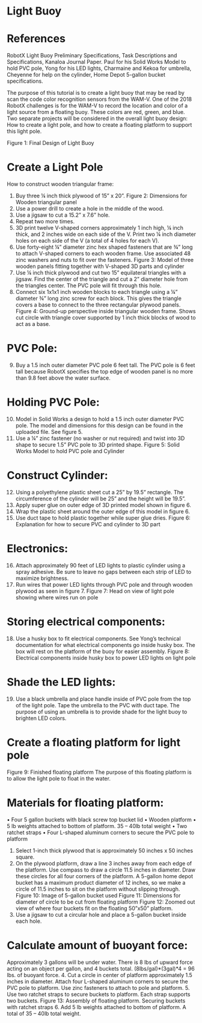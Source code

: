 # Light Buoy

# References
RobotX
Light Buoy Preliminary Specifications, 
Task Descriptions and Specifications, 
Kanaloa Journal Paper. 
Paul for his Solid Works Model to hold PVC pole,
Yong for his LED lights,
Charmaine and Kekoa for umbrella,
Cheyenne for help on the cylinder,
Home Depot 5-gallon bucket specifications.

The purpose of this tutorial is to create a light buoy that may be read by scan the
code color recognition sensors from the WAM-V. One of the 2018 RobotX challenges
is for the WAM-V to record the location and color of a light source from a floating
buoy. These colors are red, green, and blue. Two separate projects will be
considered in the overall light buoy design: How to create a light pole, and how to
create a floating platform to support this light pole.

Figure 1: Final Design of Light Buoy
# Create a Light Pole
How to construct wooden triangular frame:

1. Buy three ¼ inch thick plywood of 15” x 20”.
Figure 2: Dimensions for Wooden triangular panel
2. Use a power drill to create a hole in the middle of the wood.
3. Use a jigsaw to cut a 15.2” x 7.6” hole.
4. Repeat two more times.
5. 3D print twelve V-shaped corners approximately 1 inch high, ¼ inch thick, and 2
inches wide on each side of the V. Print two ¼ inch diameter holes on each side of
the V (a total of 4 holes for each V).
6. Use forty-eight ¼” diameter zinc hex shaped fasteners that are ¾” long to attach
V-shaped corners to each wooden frame. Use associated 48 zinc washers and nuts to
fit over the fasteners.
Figure 3: Model of three wooden panels fitting together with V-shaped 3D parts and
cylinder
7. Use ¼ inch thick plywood and cut two 15” equilateral triangles with a jigsaw. Find
the center of the triangle and cut a 2” diameter hole from the triangles center. The
PVC pole will fit through this hole.
8. Connect six 1x1x1 inch wooden blocks to each triangle using a ¼” diameter ¾”
long zinc screw for each block. This gives the triangle covers a base to connect to
the three rectangular plywood panels.
Figure 4: Ground-up perspective inside triangular wooden frame. Shows cut circle
with triangle cover supported by 1 inch thick blocks of wood to act as a base.
# PVC Pole:
9. Buy a 1.5 inch outer diameter PVC pole 6 feet tall. The PVC pole is 6 feet tall
because RobotX specifies the top edge of wooden panel is no more than 9.8 feet
above the water surface.
# Holding PVC Pole:
10. Model in Solid Works a design to hold a 1.5 inch outer diameter PVC pole. The
model and dimensions for this design can be found in the uploaded file. See figure 5.
11. Use a ¼” zinc fastener (no washer or nut required) and twist into 3D shape to
secure 1.5” PVC pole to 3D printed shape.
Figure 5: Solid Works Model to hold PVC pole and Cylinder
# Construct Cylinder:
12. Using a polyethylene plastic sheet cut a 25” by 19.5” rectangle. The
circumference of the cylinder will be 25” and the height will be 19.5”.
13. Apply super glue on outer edge of 3D printed model shown in figure 6.
14. Wrap the plastic sheet around the outer edge of this model in figure 6.
15. Use duct tape to hold plastic together while super glue dries.
Figure 6: Explanation for how to secure PVC and cylinder to 3D part
# Electronics:
16. Attach approximately 90 feet of LED lights to plastic cylinder using a spray
adhesive. Be sure to leave no gaps between each strip of LED to maximize
brightness.
17. Run wires that power LED lights through PVC pole and through wooden
plywood as seen in figure 7.
Figure 7: Head on view of light pole showing where wires run on pole
# Storing electrical components:
18. Use a husky box to fit electrical components. See Yong’s technical documentation
for what electrical components go inside husky box. The box will rest on the
platform of the buoy for easier assembly.
Figure 8: Electrical components inside husky box to power LED lights on light pole
# Shade the LED lights:
19. Use a black umbrella and place handle inside of PVC pole from the top of the
light pole. Tape the umbrella to the PVC with duct tape. The purpose of using an
umbrella is to provide shade for the light buoy to brighten LED colors.
# Create a floating platform for light pole
Figure 9: Finished floating platform
The purpose of this floating platform is to allow the light pole to float in the water.
# Materials for floating platform:
• Four 5 gallon buckets with black screw top bucket lid
• Wooden platform
• 5 lb weights attached to bottom of platform. 35 – 40lb total weight
• Two ratchet straps
• Four L-shaped aluminum corners to secure the PVC pole to platform
1. Select 1-inch thick plywood that is approximately 50 inches x 50 inches square.
2. On the plywood platform, draw a line 3 inches away from each edge of the
platform. Use compass to draw a circle 11.5 inches in diameter. Draw these circles
for all four corners of the platform. A 5-gallon home depot bucket has a maximum
product diameter of 12 inches, so we make a circle of 11.5 inches to sit on the
platform without slipping through.
Figure 10: Image of 5-gallon bucket used
Figure 11: Dimensions for diameter of circle to be cut from floating platform
Figure 12: Zoomed out view of where four buckets fit on the floating 50”x50”
platform.
3. Use a jigsaw to cut a circular hole and place a 5-gallon bucket inside each hole.
# Calculate amount of buoyant force:
Approximately 3 gallons will be under water. There is 8 lbs of upward force acting
on an object per gallon, and 4 buckets total. (8lbs/gal)*(3gal)*4 = 96 lbs. of buoyant
force.
4. Cut a circle in center of platform approximately 1.5 inches in diameter.
Attach four L-shaped aluminum corners to secure the PVC pole to platform. Use zinc
fasteners to attach to pole and platform.
5. Use two ratchet straps to secure buckets to platform. Each strap supports two
buckets.
Figure 13: Assembly of floating platform. Securing buckets with ratchet straps
6. Add 5 lb weights attached to bottom of platform. A total of 35 – 40lb total weight.
